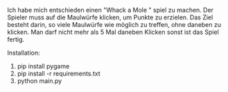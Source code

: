 Ich habe mich entschieden einen "Whack a Mole " spiel zu machen. Der Spieler muss auf die Maulwürfe klicken, um Punkte zu erzielen. Das Ziel besteht darin, so viele Maulwürfe wie möglich zu treffen, ohne daneben zu klicken. Man darf nicht mehr als 5 Mal daneben Klicken sonst ist das Spiel fertig.

Installation: 
1. pip install pygame
2. pip install -r requirements.txt
3. python main.py   
